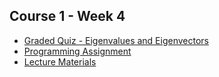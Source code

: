 ## Course 1 - Week 4

- [Graded Quiz - Eigenvalues and Eigenvectors](/C1/w4/q1/)
- [Programming Assignment](/C1/w4/C1w4_graded_lab/)
- [Lecture Materials](/C1/w4/C1w4notes.pdf)